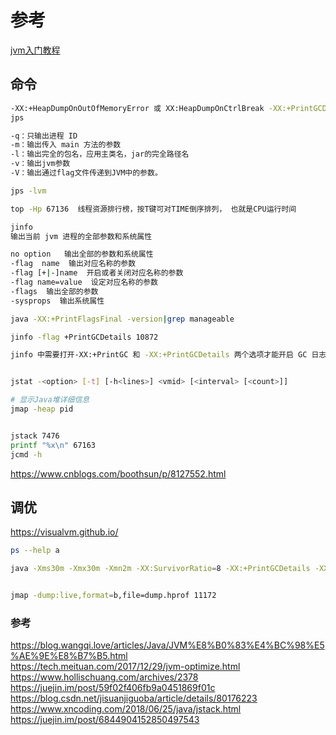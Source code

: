 # 参考
[jvm入门教程](http://www.yishuifengxiao.com/2019/06/22/jvm%E5%85%A5%E9%97%A8%E6%95%99%E7%A8%8B/#12-jvm-%E5%86%85%E5%AD%98%E6%A8%A1%E5%9E%8B)


## 命令
```sh
-XX:+HeapDumpOnOutOfMemoryError 或 XX:HeapDumpOnCtrlBreak -XX:+PrintGCDetails
jps

-q：只输出进程 ID
-m：输出传入 main 方法的参数
-l：输出完全的包名，应用主类名，jar的完全路径名
-v：输出jvm参数
-V：输出通过flag文件传递到JVM中的参数。

jps -lvm

top -Hp 67136  线程资源排行榜，按T键可对TIME倒序排列， 也就是CPU运行时间

jinfo
输出当前 jvm 进程的全部参数和系统属性

no option   输出全部的参数和系统属性
-flag  name  输出对应名称的参数
-flag [+|-]name  开启或者关闭对应名称的参数
-flag name=value  设定对应名称的参数
-flags  输出全部的参数
-sysprops  输出系统属性

java -XX:+PrintFlagsFinal -version|grep manageable

jinfo -flag +PrintGCDetails 10872

jinfo 中需要打开-XX:+PrintGC 和 -XX:+PrintGCDetails 两个选项才能开启 GC 日志，这与用命令行参数的方式实现有着细微的差别——如果你通过启动脚本（startup script）来设置参数，仅需-XX:+PrintGCDetails 即可，因为-XX:+PrintGC 会被自动打开。


jstat -<option> [-t] [-h<lines>] <vmid> [<interval> [<count>]]

# 显示Java堆详细信息
jmap -heap pid


jstack 7476
printf "%x\n" 67163
jcmd -h
```
https://www.cnblogs.com/boothsun/p/8127552.html
## 调优
https://visualvm.github.io/
```sh
ps --help a

java -Xms30m -Xmx30m -Xmn2m -XX:SurvivorRatio=8 -XX:+PrintGCDetails -XX:+PrintGCTimeStamps -XX:+HeapDumpOnOutOfMemoryError -XX:HeapDumpPath=dump/dump.hprof dump.HeapOOM


jmap -dump:live,format=b,file=dump.hprof 11172

```
### 参考
https://blog.wangqi.love/articles/Java/JVM%E8%B0%83%E4%BC%98%E5%AE%9E%E8%B7%B5.html  
https://tech.meituan.com/2017/12/29/jvm-optimize.html  
https://www.hollischuang.com/archives/2378  
https://juejin.im/post/59f02f406fb9a0451869f01c  
https://blog.csdn.net/jisuanjiguoba/article/details/80176223   
https://www.xncoding.com/2018/06/25/java/jstack.html  
https://juejin.im/post/6844904152850497543
